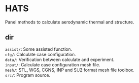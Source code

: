 # HATS

Panel methods to calculate aerodynamic thermal and structure.  

## dir

`assist/`: Some assisted function.  
`cfg/`: Calculate case configuration.  
`data/`: Verification between calculate and experiment.  
`input/`: Calculate case configuration mesh file.  
`mesh/`: STL, WGS, CGNS, INP and SU2 format mesh file toolbox.  
`src/`: Program source.  
